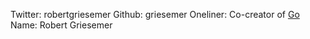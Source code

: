 Twitter: robertgriesemer
Github: griesemer
Oneliner: Co-creator of <a href="https://golang.org/" target="_blank">Go</a>
Name: Robert Griesemer